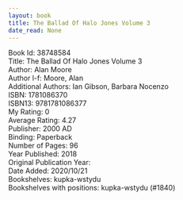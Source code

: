 ```yaml
---
layout: book
title: The Ballad Of Halo Jones Volume 3
date_read: None
---
```


Book Id: 38748584<br />
Title: The Ballad Of Halo Jones Volume 3<br />
Author: Alan Moore<br />
Author l-f: Moore, Alan<br />
Additional Authors: Ian   Gibson, Barbara Nocenzo<br />
ISBN: 1781086370<br />
ISBN13: 9781781086377<br />
My Rating: 0<br />
Average Rating: 4.27<br />
Publisher: 2000 AD<br />
Binding: Paperback<br />
Number of Pages: 96<br />
Year Published: 2018<br />
Original Publication Year: <br />
Date Added: 2020/10/21<br />
Bookshelves: kupka-wstydu<br />
Bookshelves with positions: kupka-wstydu (#1840)<br />

